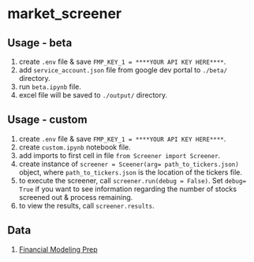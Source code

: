 # market_screener

## Usage - beta

1. create `.env` file & save `FMP_KEY_1 = ****YOUR API KEY HERE****`.
1. add `service_account.json` file from google dev portal to `./beta/` directory.
1. run `beta.ipynb` file.
1. excel file will be saved to `./output/` directory.

## Usage - custom

1. create `.env` file & save `FMP_KEY_1 = ****YOUR API KEY HERE****`.
1. create `custom.ipynb` notebook file.
1. add imports to first cell in file `from Screener import Screener`.
1. create instance of `screener = Sceener(arg= path_to_tickers.json)` object, where `path_to_tickers.json` is the location of the tickers file.
1. to execute the screener, call `screener.run(debug = False)`. Set `debug= True` if you want to see information regarding the number of stocks screened out & process remaining.
1. to view the results, call `screener.results`.

## Data

1. [Financial Modeling Prep](https://site.financialmodelingprep.com/developer/docs)
